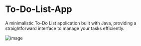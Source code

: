 # To-Do-List-App
A minimalistic To-Do List application built with Java, providing a straightforward interface to manage your tasks efficiently.


![image](https://github.com/gambre09/To-Do-List-App/assets/115577142/3d1ab3ae-a114-4b38-a025-e1b5e86c7928)
